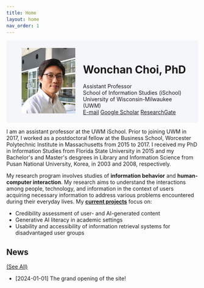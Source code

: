 ```yaml
---
title: Home
layout: home
nav_order: 1
---
```

<head>
  <link rel="stylesheet" href="https://cdnjs.cloudflare.com/ajax/libs/font-awesome/6.0.0-beta3/css/all.min.css">
</head>

<style>
  .flex-container {
    background-color: #F5F6FA;
    padding: 20px;
    display: flex;
    align-items: flex-start; 
  }

  .flex-item {
    padding-left: 20px; 
  }

  .flex-item:first-child {
    flex: 1;
  }

  .flex-item:last-child {
    flex: 2; 
  }

  /* Image styles for small screens (up to 767px width) */
  @media (max-width: 767px) {
    .flex-container {
      flex-direction: column; 
      align-items: center;
    }

    .flex-container img {
      width: 100%; 
    }

    .flex-item {
      padding-left: 0;
      text-align: center;
    }
    .flex-item h1 {
      text-align: center;
    }
  }
</style>

<div class="flex-container">
  <div class="flex-item">
    <img src="/assets/images/wchoi_gp_60.png" alt="Wonchan Choi" style="max-width: 100%; height: auto;">
  </div>
  <div class="flex-item">
    <h1><b>Wonchan Choi, PhD</b></h1>
    Assistant Professor<br/>
    School of Information Studies (iSchool)<br/>
    University of Wisconsin-Milwaukee (UWM)<br/>
<a href="mailto:wchoi@uwm.edu"><i class="fas fa-envelope"></i>E-mail</a>  <a href="https://scholar.google.com/citations?user=p5_1GbgAAAAJ&hl=en"><i class="fas fa-graduation-cap"></i>Google Scholar</a>  <a href="https://www.researchgate.net/profile/Wonchan-Choi"><i class="fas fa-external-link-alt"></i>ResearchGate</a>
  </div>
</div>

I am an assistant professor at the UWM iSchool. Prior to joining UWM in 2017, I worked as a postdoctoral fellow at the Business School, Worcester Polytechnic Institute in Massachusetts from 2015 to 2017. I received my PhD in Information Studies from Florida State University in 2015 and my Bachelor's and Master's desgrees in Library and Information Science from Pusan National University, Korea, in 2003 and 2008, respectively.

My research program involves studies of **information behavior** and **human-computer interaction**. My research aims to understand the interactions among people, technology, and information in the context of users acquiring necessary information to address various problems encountered during their everyday lives. My [**current projects**](https://wonchan-choi.github.io/research.html) focus on:
- Credibility assessment of user- and AI-generated content
- Generative AI literacy in academic settings
- Usability and accessibility of information retrieval systems for disadvantaged user groups

## News 
[(See All)](https://wonchan-choi.github.io/news.html)
- [2024-01-01] The grand opening of the site!

